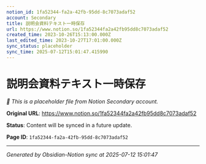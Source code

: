 ```yaml
---
notion_id: 1fa52344-fa2a-42fb-95dd-8c7073adaf52
account: Secondary
title: 説明会資料テキスト一時保存
url: https://www.notion.so/1fa52344fa2a42fb95dd8c7073adaf52
created_time: 2023-10-26T15:13:00.000Z
last_edited_time: 2023-10-27T17:01:00.000Z
sync_status: placeholder
sync_time: 2025-07-12T15:01:47.415990
---
```


# 説明会資料テキスト一時保存

*🔄 This is a placeholder file from Notion Secondary account.*

**Original URL**: https://www.notion.so/1fa52344fa2a42fb95dd8c7073adaf52

**Status**: Content will be synced in a future update.

**Page ID**: `1fa52344-fa2a-42fb-95dd-8c7073adaf52`

---

*Generated by Obsidian-Notion sync at 2025-07-12 15:01:47*
